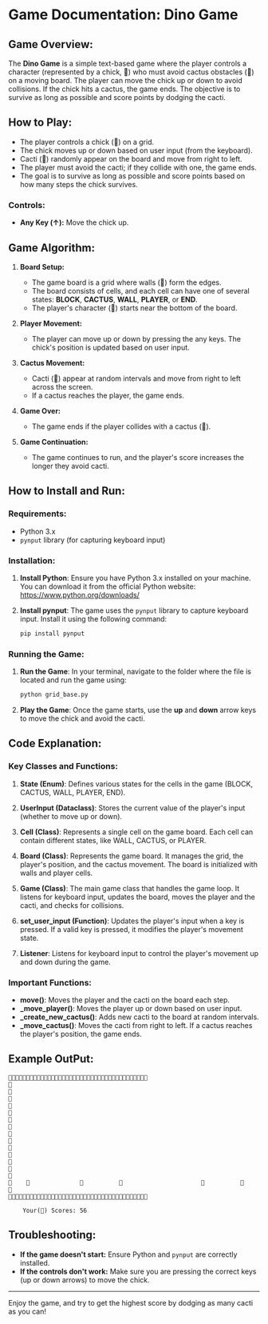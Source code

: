 # Game Documentation: Dino Game

## Game Overview:
The **Dino Game** is a simple text-based game where the player controls a character (represented by a chick, 🐥) who must avoid cactus obstacles (🌵) on a moving board. The player can move the chick up or down to avoid collisions. If the chick hits a cactus, the game ends. The objective is to survive as long as possible and score points by dodging the cacti.

## How to Play:
- The player controls a chick (🐥) on a grid.
- The chick moves up or down based on user input (from the keyboard).
- Cacti (🌵) randomly appear on the board and move from right to left.
- The player must avoid the cacti; if they collide with one, the game ends.
- The goal is to survive as long as possible and score points based on how many steps the chick survives.

### Controls:
- **Any Key (↑):** Move the chick up.

## Game Algorithm:
1. **Board Setup:**
   - The game board is a grid where walls (🔹) form the edges.
   - The board consists of cells, and each cell can have one of several states: **BLOCK**, **CACTUS**, **WALL**, **PLAYER**, or **END**.
   - The player's character (🐥) starts near the bottom of the board.

2. **Player Movement:**
   - The player can move up or down by pressing the any keys. The chick's position is updated based on user input.

3. **Cactus Movement:**
   - Cacti (🌵) appear at random intervals and move from right to left across the screen.
   - If a cactus reaches the player, the game ends.

4. **Game Over:**
   - The game ends if the player collides with a cactus (🌵).

5. **Game Continuation:**
   - The game continues to run, and the player's score increases the longer they avoid cacti.

## How to Install and Run:
### Requirements:
- Python 3.x
- `pynput` library (for capturing keyboard input)

### Installation:
1. **Install Python**: Ensure you have Python 3.x installed on your machine. You can download it from the official Python website: https://www.python.org/downloads/

2. **Install pynput**: The game uses the `pynput` library to capture keyboard input. Install it using the following command:
   ```bash
   pip install pynput
   ```

### Running the Game:
1. **Run the Game**: In your terminal, navigate to the folder where the file is located and run the game using:
   ```bash
   python grid_base.py
   ```

2. **Play the Game**: Once the game starts, use the **up** and **down** arrow keys to move the chick and avoid the cacti.

## Code Explanation:

### Key Classes and Functions:

1. **State (Enum)**: Defines various states for the cells in the game (BLOCK, CACTUS, WALL, PLAYER, END).

2. **UserInput (Dataclass)**: Stores the current value of the player's input (whether to move up or down).

3. **Cell (Class)**: Represents a single cell on the game board. Each cell can contain different states, like WALL, CACTUS, or PLAYER.

4. **Board (Class)**: Represents the game board. It manages the grid, the player's position, and the cactus movement. The board is initialized with walls and player cells.

5. **Game (Class)**: The main game class that handles the game loop. It listens for keyboard input, updates the board, moves the player and the cacti, and checks for collisions.

6. **set_user_input (Function)**: Updates the player's input when a key is pressed. If a valid key is pressed, it modifies the player's movement state.

7. **Listener**: Listens for keyboard input to control the player's movement up and down during the game.

### Important Functions:
- **move()**: Moves the player and the cacti on the board each step.
- **_move_player()**: Moves the player up or down based on user input.
- **_create_new_cactus()**: Adds new cacti to the board at random intervals.
- **_move_cactus()**: Moves the cacti from right to left. If a cactus reaches the player's position, the game ends.

## Example OutPut:
```
🔹🔹🔹🔹🔹🔹🔹🔹🔹🔹🔹🔹🔹🔹🔹🔹🔹🔹🔹🔹🔹🔹🔹🔹🔹🔹🔹🔹🔹🔹🔹🔹🔹🔹🔹🔹🔹🔹🔹
🔹                                                                             🔹
🔹                                                                             🔹
🔹                                                                             🔹
🔹                                                                             🔹
🔹                                                                             🔹
🔹                                                                             🔹
🔹                                                                             🔹
🔹    🐥              🌵          🌵                      🌵          🌵       🔹
🔹🔹🔹🔹🔹🔹🔹🔹🔹🔹🔹🔹🔹🔹🔹🔹🔹🔹🔹🔹🔹🔹🔹🔹🔹🔹🔹🔹🔹🔹🔹🔹🔹🔹🔹🔹🔹🔹🔹

    Your(🐥) Scores: 56
```
## Troubleshooting:
- **If the game doesn't start:** Ensure Python and `pynput` are correctly installed.
- **If the controls don't work:** Make sure you are pressing the correct keys (up or down arrows) to move the chick.

---

Enjoy the game, and try to get the highest score by dodging as many cacti as you can!

